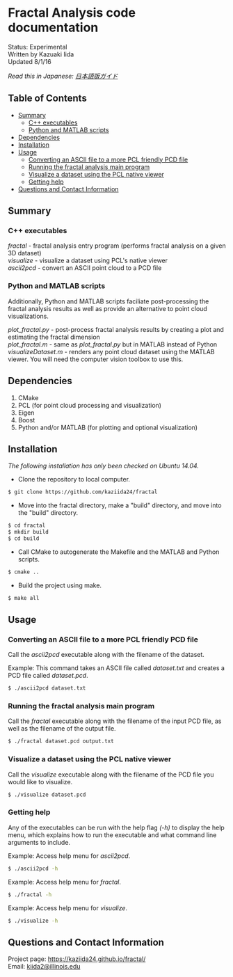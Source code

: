 # Fractal Analysis code documentation 
Status: Experimental  
Written by Kazuaki Iida  
Updated 8/1/16  

*Read this in Japanese: [日本語版ガイド](README.ja.md)*  

## Table of Contents
- [Summary](#summary)
  - [C\+\+ executables](#c\+\+-executables)
  - [Python and MATLAB scripts](#python-and-matlab-scripts)
- [Dependencies](#dependencies)
- [Installation](#installation)
- [Usage](#usage)
  - [Converting an ASCII file to a more PCL friendly PCD file](#converting-an-ascii-file-to-a-more-pcl-friendly-pcd-file)
  - [Running the fractal analysis main program](#running-the-fractal-analysis-main-program)
  - [Visualize a dataset using the PCL native viewer](#visualize-a-dataset-using-the-pcl-native-viewer)
  - [Getting help](#getting-help)
- [Questions and Contact Information](#questions-and-contact-information)

## Summary

### C++ executables
*fractal* - fractal analysis entry program (performs fractal analysis on a given 3D dataset)  
*visualize* - visualize a dataset using PCL's native viewer  
*ascii2pcd* - convert an ASCII point cloud to a PCD file 

### Python and MATLAB scripts
Additionally, Python and MATLAB scripts faciliate post-processing the fractal analysis results as well as provide an alternative to
point cloud visualizations. 

*plot_fractal.py* - post-process fractal analysis results by creating a plot and estimating the fractal dimension  
*plot_fractal.m* - same as *plot_fractal.py* but in MATLAB instead of Python  
*visualizeDataset.m* - renders any point cloud dataset using the MATLAB viewer. You will need the computer vision toolbox to use this.  
## Dependencies
1. CMake  
2. PCL (for point cloud processing and visualization)
3. Eigen
4. Boost
5. Python and/or MATLAB (for plotting and optional visualization)

## Installation
*The following installation has only been checked on Ubuntu 14.04.*  

* Clone the repository to local computer.  
```bash
$ git clone https://github.com/kaziida24/fractal
```  
* Move into the fractal directory, make a "build" directory, and move into the "build" directory.
```bash
$ cd fractal
$ mkdir build
$ cd build
```  
* Call CMake to autogenerate the Makefile and the MATLAB and Python scripts.  
```bash
$ cmake ..
```  
* Build the project using make. 
```bash
$ make all 
```  

## Usage  

### Converting an ASCII file to a more PCL friendly PCD file
Call the *ascii2pcd* executable along with the filename of the dataset.  

Example: This command takes an ASCII file called *dataset.txt* and creates a PCD file called *dataset.pcd*. 
```bash
$ ./ascii2pcd dataset.txt 
```
### Running the fractal analysis main program
Call the *fractal* executable along with the filename of the input PCD file, as well as the filename of the output file. 

```bash 
$ ./fractal dataset.pcd output.txt
```

### Visualize a dataset using the PCL native viewer  
Call the *visualize* executable along with the filename of the PCD file you would like to visualize. 
```bash
$ ./visualize dataset.pcd 
```

### Getting help 
Any of the executables can be run with the help flag *(-h)* to display the help menu, which explains how 
to run the executable and what command line arguments to include. 

Example: Access help menu for *ascii2pcd*. 
```bash
$ ./ascii2pcd -h
```

Example: Access help menu for *fractal*. 
```bash
$ ./fractal -h
```

Example: Access help menu for *visualize*. 
```bash
$ ./visualize -h
```

## Questions and Contact Information 
Project page: https://kaziida24.github.io/fractal/  
Email: kiida2@illinois.edu
